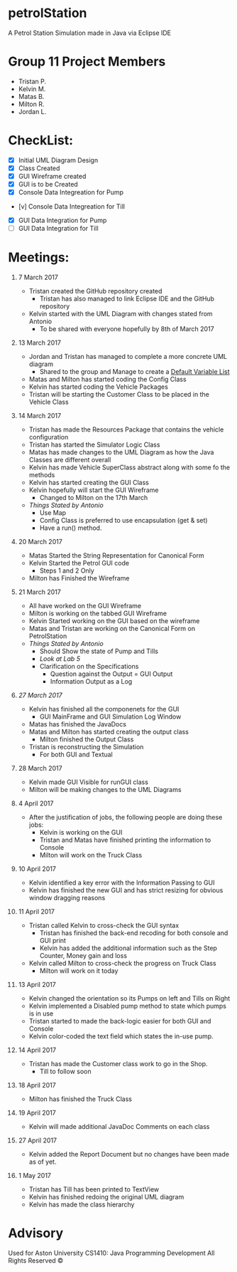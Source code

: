 # petrolStation
A Petrol Station Simulation made in Java via Eclipse IDE

# Group 11 Project Members
- Tristan P.
- Kelvin M.
- Matas B.
- Milton R.
- Jordan L.

# CheckList:
- [x] Initial UML Diagram Design
- [x] Class Created
- [x] GUI Wireframe created
- [x] GUI is to be Created
- [x] Console Data Integreation for Pump
- [v] Console Data Integreation for Till
- [x] GUI Data Integration for Pump
- [ ] GUI Data Integration for Till

# Meetings:
1. 7 March 2017
	* Tristan created the GitHub repository created
		- Tristan has also managed to link Eclipse IDE and the GitHub repository
	* Kelvin started with the UML Diagram with changes stated from Antonio
		- To be shared with everyone hopefully by 8th of March 2017
		
2. 13 March 2017
	* Jordan and Tristan has managed to complete a more concrete UML diagram
		- Shared to the group and Manage to create a [Default Variable List](https://github.com/TristanJP/petrolStation/blob/master/UML%20Diagram/petrolStationDefaultVars.txt)
	* Matas and Milton has started coding the Config Class
	* Kelvin has started coding the Vehicle Packages
	* Tristan will be starting the Customer Class to be placed in the Vehicle Class
	
3. 14 March 2017
	* Tristan has made the Resources Package that contains the vehicle configuration
	* Tristan has started the Simulator Logic Class
	* Matas has made changes to the UML Diagram as how the Java Classes are different overall
	* Kelvin has made Vehicle SuperClass abstract along with some fo the methods
	* Kelvin has started creating the GUI Class
	* Kelvin hopefully will start the GUI Wireframe
		* Changed to Milton on the 17th March
	* _Things Stated by Antonio_
		- Use Map
		- Config Class is preferred to use encapsulation (get & set)
		- Have a run() method.
		
4. 20 March 2017
	* Matas Started the String Representation for Canonical Form 
	* Kelvin Started the Petrol GUI code
		* Steps 1 and 2 Only
	* Milton has Finished the Wireframe
	
5. 21 March 2017
	* All have worked on the GUI Wireframe
	* Milton is working on the tabbed GUI Wireframe
	* Kelvin Started working on the GUI based on the wireframe
	* Matas and Tristan are working on the Canonical Form on PetrolStation
	* _Things Stated by Antonio_
		- Should Show the state of Pump and Tills
		- *Look at Lab 5*
		- Clarification on the Specifications
			* Question against the Output = GUI Output
			* Information Output as a Log 
			
6. *27 March 2017*
	* Kelvin has finished all the componenets for the GUI
		- GUI MainFrame and GUI Simulation Log Window
	* Matas has finished the JavaDocs
	* Matas and Milton has started creating the output class
		- Milton finished the Output Class
	* Tristan is reconstructing the Simulation
		- For both GUI and Textual
		
7. 28 March 2017
	* Kelvin made GUI Visible for runGUI class
	* Milton will be making changes to the UML Diagrams
	
8. 4 April 2017
	* After the justification of jobs, the following people are doing these jobs:
		- Kelvin is working on the GUI
		- Tristan and Matas have finished printing the information to Console 
		- Milton will work on the Truck Class

9. 10 April 2017
	* Kelvin identified a key error with the Information Passing to GUI
	* Kelvin has finished the new GUI and has strict resizing for obvious window dragging reasons

10. 11 April 2017
	* Tristan called Kelvin to cross-check the GUI syntax
		* Tristan has finished the back-end recoding for both console and GUI print
		* Kelvin has added the additional information such as the Step Counter, Money gain and loss
	* Kelvin called Milton to cross-check the progress on Truck Class
		* Milton will work on it today
11. 13 April 2017
	* Kelvin changed the orientation so its Pumps on left and Tills on Right
	* Kelvin implemented a Disabled pump method to state which pumps is in use
	* Tristan started to made the back-logic easier for both GUI and Console
	* Kelvin color-coded the text field which states the in-use pump.

12. 14 April 2017
	* Tristan has made the Customer class work to go in the Shop.
		* Till to follow soon
		
13. 18 April 2017
	* Milton has finished the Truck Class

14. 19 April 2017
	* Kelvin will made additional JavaDoc Comments on each class

15. 27 April 2017
	* Kelvin added the Report Document but no changes have been made as of yet.

16. 1 May 2017
	* Tristan has Till has been printed to TextView
	* Kelvin has finished redoing the original UML diagram
	* Kelvin has made the class hierarchy
	
# Advisory
Used for Aston University CS1410: Java Programming Development
All Rights Reserved ©
